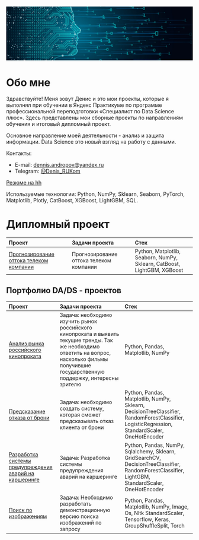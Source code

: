 ![](https://github.com/DenisPodvalenchuk/portfolio/blob/main/ds.jpg)

# Обо мне

Здравствуйте! Меня зовут Денис и это мои проекты, которые я выполнял при обучении в Яндекс Практикуме по программе профессиональной переподготовки
«Специалист по Data Science плюс». Здесь представлены мои сборные проекты по направлениям обучения и итоговый дипломный проект.

Основное направление моей деятельности - анализ и защита информации. Data Science это новый взгляд на работу с данными.

Контакты:
* E-mail: [dennis.andropov@yandex.ru](mailto:dennis.andropov@yandex.ru)
* Telegram: [@Denis_RUKom](https://t.me/Denis_RUKom)

[Резюме на hh](https://tomsk.hh.ru/resume/46777a8cff0c274f750039ed1f587737444d31)

Используемые технологии: Python, NumPy, Sklearn, Seaborn, PyTorch, Matplotlib, Plotly, CatBoost, XGBoost, LightGBM, SQL.

# Дипломный проект

 | Проект | Задачи проекта | Стек |
| :-----------| :----------- | :----------- |
| [Прогнозирование оттока телеком компании](https://github.com/DenisPodvalenchuk/portfolio/blob/main/final) | Прогнозирование оттока телеком компании | Python, Matplotlib, Seaborn, NumPy, Sklearn, CatBoost, LightGBM, XGBoost

## Портфолио DA/DS - проектов

 | Проект | Задачи проекта | Стек |
| :-----------| :----------- | :----------- |
| [Анализ рынка российского кинопроката](https://github.com/DenisPodvalenchuk/portfolio/blob/main/p1) | Задача: необходимо изучить рынок российского кинопроката и выявить текущие тренды. Так же необходимо ответить на вопрос, насколько фильмы получившие государственную поддержку, интересны зрителю | Python, Pandas, Matplotlib, NumPy |
| [Предсказание отказа от брони](https://github.com/DenisPodvalenchuk/portfolio/blob/main/p2) | Задача: необходимо создать систему, которая сможет предсказывать отказ клиента от брони | Python, Pandas, Matplotlib, NumPy, Sklearn, DecisionTreeClassifier, RandomForestClassifier, LogisticRegression, StandardScaler, OneHotEncoder |
| [Разработка системы предупреждения аварий на каршеринге](https://github.com/DenisPodvalenchuk/portfolio/blob/main/p3) | Задача: Разработка системы предупреждения аварий на каршеринге | Python, Pandas, NumPy, Sqlalchemy, Sklearn, GridSearchCV, DecisionTreeClassifier, RandomForestClassifier, LightGBM, StandardScaler, OneHotEncoder |
| [Поиск по изображениям](https://github.com/DenisPodvalenchuk/portfolio/blob/main/p4) | Задача: Необходимо  разработать демонстрационную версию поиска изображений по запросу | Python, Pandas, Matplotlib, NumPy, Image, Os, Nltk StandardScaler, Tensorflow, Keras, GroupShuffleSplit, Torch |

